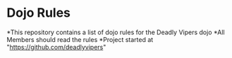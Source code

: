 Dojo Rules
==========

*This repository contains a list of dojo rules for the Deadly Vipers dojo
*All Members should read the rules
*Project started at "https://github.com/deadlyvipers"
